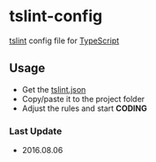# tslint-config
[tslint](http://palantir.github.io/tslint/) config file for [TypeScript](http://www.typescriptlang.org/)
## Usage
* Get the [tslint.json](./tslint.json)
* Copy/paste it to the project folder
* Adjust the rules and start **CODING**

### Last Update
* 2016.08.06
